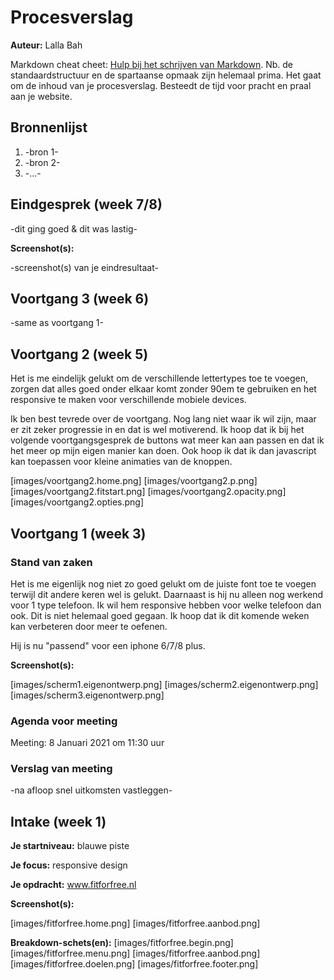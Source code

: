 # Procesverslag
**Auteur:** Lalla Bah

Markdown cheat cheet: [Hulp bij het schrijven van Markdown](https://github.com/adam-p/markdown-here/wiki/Markdown-Cheatsheet). Nb. de standaardstructuur en de spartaanse opmaak zijn helemaal prima. Het gaat om de inhoud van je procesverslag. Besteedt de tijd voor pracht en praal aan je website.



## Bronnenlijst
1. -bron 1-
2. -bron 2-
3. -...-



## Eindgesprek (week 7/8)

-dit ging goed & dit was lastig-

**Screenshot(s):**

-screenshot(s) van je eindresultaat-




## Voortgang 3 (week 6)

-same as voortgang 1-



## Voortgang 2 (week 5)

Het is me eindelijk gelukt om de verschillende lettertypes toe te voegen, zorgen dat alles goed onder elkaar komt zonder 90em te gebruiken en het responsive te maken voor verschillende mobiele devices. 

Ik ben best tevrede over de voortgang. Nog lang niet waar ik wil zijn, maar er zit zeker progressie in en dat is wel motiverend. Ik hoop dat ik bij het volgende voortgangsgesprek de buttons wat meer kan aan passen en dat ik het meer op mijn eigen manier kan doen. Ook hoop ik dat ik dan javascript kan toepassen voor kleine animaties van de knoppen. 

[images/voortgang2.home.png]
[images/voortgang2.p.png]
[images/voortgang2.fitstart.png]
[images/voortgang2.opacity.png]
[images/voortgang2.opties.png]



## Voortgang 1 (week 3)

### Stand van zaken

Het is me eigenlijk nog niet zo goed gelukt om de juiste font toe te voegen terwijl dit andere keren wel is gelukt. Daarnaast is hij nu alleen nog werkend voor 1 type telefoon. Ik wil hem responsive hebben voor welke telefoon dan ook. Dit is niet helemaal goed gegaan. Ik hoop dat ik dit komende weken kan verbeteren door meer te oefenen. 

Hij is nu "passend" voor een iphone 6/7/8 plus.

**Screenshot(s):**

[images/scherm1.eigenontwerp.png]
[images/scherm2.eigenontwerp.png]
[images/scherm3.eigenontwerp.png]

### Agenda voor meeting

Meeting: 8 Januari 2021 om 11:30 uur 


### Verslag van meeting

-na afloop snel uitkomsten vastleggen-



## Intake (week 1)

**Je startniveau:** blauwe piste

**Je focus:** responsive design 

**Je opdracht:** www.fitforfree.nl

**Screenshot(s):**

[images/fitforfree.home.png]
[images/fitforfree.aanbod.png]

**Breakdown-schets(en):**
[images/fitforfree.begin.png]
[images/fitforfree.menu.png]
[images/fitforfree.aanbod.png]
[images/fitforfree.doelen.png]
[images/fitforfree.footer.png]